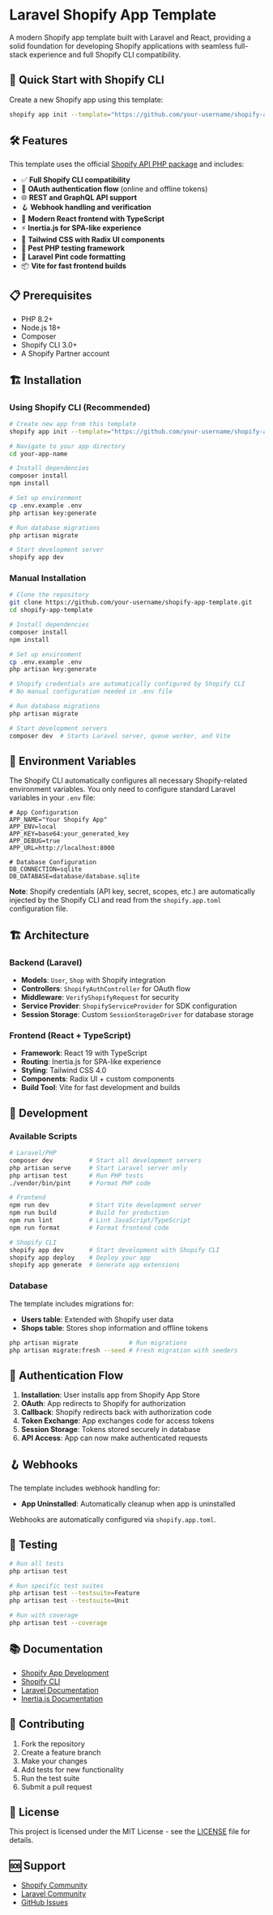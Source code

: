 # Laravel Shopify App Template

A modern Shopify app template built with Laravel and React, providing a solid foundation for developing Shopify applications with seamless full-stack experience and full Shopify CLI compatibility.

## 🚀 Quick Start with Shopify CLI

Create a new Shopify app using this template:

```bash
shopify app init --template="https://github.com/your-username/shopify-app-template"
```

## 🛠️ Features

This template uses the official [Shopify API PHP package](https://github.com/Shopify/shopify-api-php) and includes:

- ✅ **Full Shopify CLI compatibility**
- 🔐 **OAuth authentication flow** (online and offline tokens)
- 🌐 **REST and GraphQL API support**
- 🪝 **Webhook handling and verification**
- 🎨 **Modern React frontend with TypeScript**
- ⚡ **Inertia.js for SPA-like experience**
- 🎯 **Tailwind CSS with Radix UI components**
- 🧪 **Pest PHP testing framework**
- 🔧 **Laravel Pint code formatting**
- 📦 **Vite for fast frontend builds**

## 📋 Prerequisites

- PHP 8.2+
- Node.js 18+
- Composer
- Shopify CLI 3.0+
- A Shopify Partner account

## 🏗️ Installation

### Using Shopify CLI (Recommended)

```bash
# Create new app from this template
shopify app init --template="https://github.com/your-username/shopify-app-template"

# Navigate to your app directory
cd your-app-name

# Install dependencies
composer install
npm install

# Set up environment
cp .env.example .env
php artisan key:generate

# Run database migrations
php artisan migrate

# Start development server
shopify app dev
```

### Manual Installation

```bash
# Clone the repository
git clone https://github.com/your-username/shopify-app-template.git
cd shopify-app-template

# Install dependencies
composer install
npm install

# Set up environment
cp .env.example .env
php artisan key:generate

# Shopify credentials are automatically configured by Shopify CLI
# No manual configuration needed in .env file

# Run database migrations
php artisan migrate

# Start development servers
composer dev  # Starts Laravel server, queue worker, and Vite
```

## 🔧 Environment Variables

The Shopify CLI automatically configures all necessary Shopify-related environment variables. You only need to configure standard Laravel variables in your `.env` file:

```env
# App Configuration
APP_NAME="Your Shopify App"
APP_ENV=local
APP_KEY=base64:your_generated_key
APP_DEBUG=true
APP_URL=http://localhost:8000

# Database Configuration
DB_CONNECTION=sqlite
DB_DATABASE=database/database.sqlite
```

**Note**: Shopify credentials (API key, secret, scopes, etc.) are automatically injected by the Shopify CLI and read from the `shopify.app.toml` configuration file.

## 🏗️ Architecture

### Backend (Laravel)
- **Models**: `User`, `Shop` with Shopify integration
- **Controllers**: `ShopifyAuthController` for OAuth flow
- **Middleware**: `VerifyShopifyRequest` for security
- **Service Provider**: `ShopifyServiceProvider` for SDK configuration
- **Session Storage**: Custom `SessionStorageDriver` for database storage

### Frontend (React + TypeScript)
- **Framework**: React 19 with TypeScript
- **Routing**: Inertia.js for SPA-like experience
- **Styling**: Tailwind CSS 4.0
- **Components**: Radix UI + custom components
- **Build Tool**: Vite for fast development and builds

## 🚀 Development

### Available Scripts

```bash
# Laravel/PHP
composer dev          # Start all development servers
php artisan serve     # Start Laravel server only
php artisan test      # Run PHP tests
./vendor/bin/pint     # Format PHP code

# Frontend
npm run dev           # Start Vite development server
npm run build         # Build for production
npm run lint          # Lint JavaScript/TypeScript
npm run format        # Format frontend code

# Shopify CLI
shopify app dev       # Start development with Shopify CLI
shopify app deploy    # Deploy your app
shopify app generate  # Generate app extensions
```

### Database

The template includes migrations for:
- **Users table**: Extended with Shopify user data
- **Shops table**: Stores shop information and offline tokens

```bash
php artisan migrate              # Run migrations
php artisan migrate:fresh --seed # Fresh migration with seeders
```

## 🔐 Authentication Flow

1. **Installation**: User installs app from Shopify App Store
2. **OAuth**: App redirects to Shopify for authorization
3. **Callback**: Shopify redirects back with authorization code
4. **Token Exchange**: App exchanges code for access tokens
5. **Session Storage**: Tokens stored securely in database
6. **API Access**: App can now make authenticated requests

## 🪝 Webhooks

The template includes webhook handling for:
- **App Uninstalled**: Automatically cleanup when app is uninstalled

Webhooks are automatically configured via `shopify.app.toml`.

## 🧪 Testing

```bash
# Run all tests
php artisan test

# Run specific test suites
php artisan test --testsuite=Feature
php artisan test --testsuite=Unit

# Run with coverage
php artisan test --coverage
```

## 📚 Documentation

- [Shopify App Development](https://shopify.dev/docs/apps)
- [Shopify CLI](https://shopify.dev/docs/apps/tools/cli)
- [Laravel Documentation](https://laravel.com/docs)
- [Inertia.js Documentation](https://inertiajs.com/)

## 🤝 Contributing

1. Fork the repository
2. Create a feature branch
3. Make your changes
4. Add tests for new functionality
5. Run the test suite
6. Submit a pull request

## 📄 License

This project is licensed under the MIT License - see the [LICENSE](LICENSE) file for details.

## 🆘 Support

- [Shopify Community](https://community.shopify.com/)
- [Laravel Community](https://laravel.com/community)
- [GitHub Issues](https://github.com/your-username/shopify-app-template/issues)
